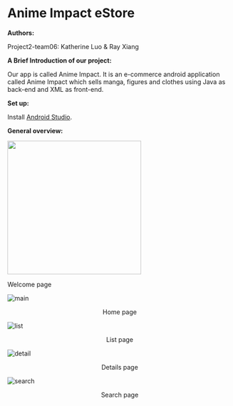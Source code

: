 # Anime Impact eStore

**Authors:**

Project2-team06: Katherine Luo & Ray Xiang

**A Brief Introduction of our project:**

Our app is called Anime Impact. It is an e-commerce android application called Anime Impact which sells manga, figures and clothes using Java as back-end and XML as front-end.

**Set up:**

Install [Android Studio](https://developer.android.com/studio?gclid=CjwKCAjw_ISWBhBkEiwAdqxb9i6pStbYKiFNVkxYHjN0xmR2FAYUdIB_NjeeIsF0MEEqtExlnLNO3xoCOiAQAvD_BwE&gclsrc=aw.ds).

**General overview:**

<img src="https://user-images.githubusercontent.com/69370835/177061815-dea9b1b9-1ff8-453d-ac62-1c15036fa019.png" weight=300 height=300>

<p align="left" size=60>Welcome page</p>

![main](https://user-images.githubusercontent.com/69370835/177061883-563d1a60-96a2-43ac-bf75-5c1c854cfbeb.png)

<p align="center">Home page</p>

![list](https://user-images.githubusercontent.com/69370835/177061898-dec8a854-bca7-47d8-bc60-f47e074a8b7c.png)

<p align="center">List page</p>

![detail](https://user-images.githubusercontent.com/69370835/177061919-03a92965-77b9-46f7-8dc3-2dd279b4c7ac.png)

<p align="center">Details page</p>

![search](https://user-images.githubusercontent.com/69370835/177061934-62a3a036-3b79-4fa2-b521-aba0c9e00eaf.png)

<p align="center">Search page</p>


